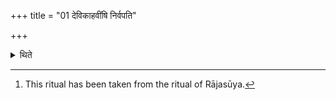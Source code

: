 +++
title = "01 देविकाहवींषि निर्वपति"

+++

<details><summary>थिते</summary>

1. (the Adhvaryu) pours out (the material for) the Devika oblations.[^1]  

[^1]: This ritual has been taken from the ritual of Rājasūya.  
</details>
